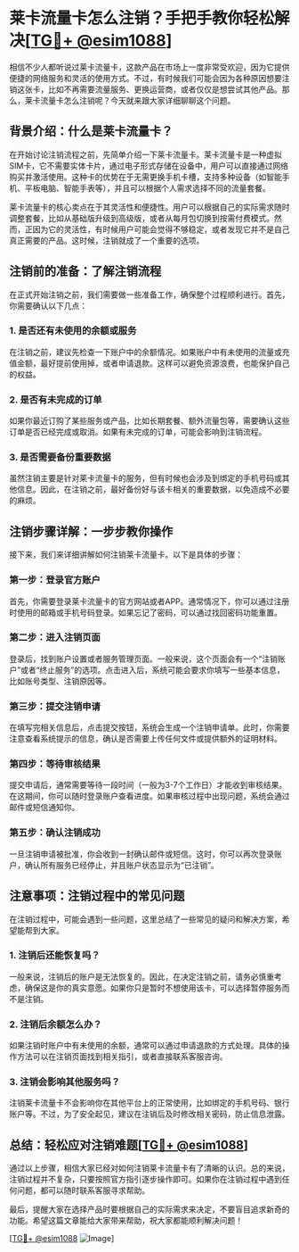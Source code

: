 # 莱卡流量卡怎么注销？手把手教你轻松解决[[TG💪+ @esim1088](https://t.me/s/esim1088)]

相信不少人都听说过莱卡流量卡，这款产品在市场上一度非常受欢迎，因为它提供便捷的网络服务和灵活的使用方式。不过，有时候我们可能会因为各种原因想要注销这张卡，比如不再需要流量服务、更换运营商，或者仅仅是想尝试其他产品。那么，莱卡流量卡怎么注销呢？今天就来跟大家详细聊聊这个问题。

## 背景介绍：什么是莱卡流量卡？

在开始讨论注销流程之前，先简单介绍一下莱卡流量卡。莱卡流量卡是一种虚拟SIM卡，它不需要实体卡片，通过电子形式存储在设备中，用户可以直接通过网络购买并激活使用。这种卡的优势在于无需更换手机卡槽，支持多种设备（如智能手机、平板电脑、智能手表等），并且可以根据个人需求选择不同的流量套餐。

莱卡流量卡的核心卖点在于其灵活性和便捷性。用户可以根据自己的实际需求随时调整套餐，比如从基础版升级到高级版，或者从每月包切换到按需付费模式。然而，正因为它的灵活性，有时候用户可能会觉得不够稳定，或者发现它并不是自己真正需要的产品。这时候，注销就成了一个重要的选项。

## 注销前的准备：了解注销流程

在正式开始注销之前，我们需要做一些准备工作，确保整个过程顺利进行。首先，你需要确认以下几点：

### 1. 是否还有未使用的余额或服务
在注销之前，建议先检查一下账户中的余额情况。如果账户中有未使用的流量或充值金额，最好提前使用掉，或者申请退款。这样可以避免资源浪费，也能保护自己的权益。

### 2. 是否有未完成的订单
如果你最近订购了某些服务或产品，比如长期套餐、额外流量包等，需要确认这些订单是否已经完成或取消。如果有未完成的订单，可能会影响到注销流程。

### 3. 是否需要备份重要数据
虽然注销主要是针对莱卡流量卡的服务，但有时候也会涉及到绑定的手机号码或其他信息。因此，在注销之前，最好备份好与该卡相关的重要数据，以免造成不必要的麻烦。

## 注销步骤详解：一步步教你操作

接下来，我们来详细讲解如何注销莱卡流量卡。以下是具体的步骤：

### 第一步：登录官方账户
首先，你需要登录莱卡流量卡的官方网站或者APP。通常情况下，你可以通过注册时使用的邮箱或手机号码登录。如果忘记了密码，可以通过找回密码功能重置。

### 第二步：进入注销页面
登录后，找到账户设置或者服务管理页面。一般来说，这个页面会有一个“注销账户”或者“终止服务”的选项。点击进入后，系统可能会要求你填写一些基本信息，比如账号类型、注销原因等。

### 第三步：提交注销申请
在填写完相关信息后，点击提交按钮，系统会生成一个注销申请单。此时，你需要注意查看系统提示的信息，确认是否需要上传任何文件或提供额外的证明材料。

### 第四步：等待审核结果
提交申请后，通常需要等待一段时间（一般为3-7个工作日）才能收到审核结果。在这期间，你可以随时登录账户查看进度。如果审核过程中出现问题，系统会通过邮件或短信通知你。

### 第五步：确认注销成功
一旦注销申请被批准，你会收到一封确认邮件或短信。这时，你可以再次登录账户，确认所有服务已经停止，并且账户状态显示为“已注销”。

## 注意事项：注销过程中的常见问题

在注销过程中，可能会遇到一些问题，这里总结了一些常见的疑问和解决方案，希望能帮到大家。

### 1. 注销后还能恢复吗？
一般来说，注销后的账户是无法恢复的。因此，在决定注销之前，请务必慎重考虑，确保这是你的真实意愿。如果你只是暂时不想使用该卡，可以选择暂停服务而不是注销。

### 2. 注销后余额怎么办？
如果注销时账户中有未使用的余额，通常可以通过申请退款的方式处理。具体的操作方法可以在注销页面找到相关指引，或者直接联系客服咨询。

### 3. 注销会影响其他服务吗？
注销莱卡流量卡不会影响你在其他平台上的正常使用，比如绑定的手机号码、银行账户等。不过，为了安全起见，建议在注销后及时修改相关密码，防止信息泄露。

## 总结：轻松应对注销难题[[TG💪+ @esim1088](https://t.me/s/esim1088)]

通过以上步骤，相信大家已经对如何注销莱卡流量卡有了清晰的认识。总的来说，注销过程并不复杂，只要按照官方指引逐步操作即可。如果你在注销过程中遇到任何问题，都可以随时联系客服寻求帮助。

最后，提醒大家在选择产品时要根据自己的实际需求来决定，不要盲目追求新奇的功能。希望这篇文章能给大家带来帮助，祝大家都能顺利解决问题！

[[TG💪+ @esim1088](https://t.me/s/esim1088) ![Image](https://i.postimg.cc/4NQfJmqS/Snipaste-2025-05-13-00-14-12.png)]